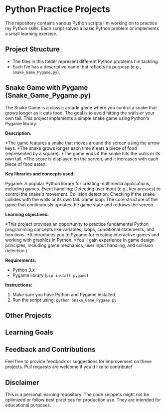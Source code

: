 # Python Practice Projects

This repository contains various Python scripts I'm working on to practice my Python skills. Each script solves a basic Python problem or implements a small learning exercise.

## Project Structure

* The files in this folder represent different Python problems I'm tackling.
* Each file has a descriptive name that reflects its purpose (e.g., `Snake_Game_Pygame.py`).

## Snake Game with Pygame (Snake_Game_Pygame.py)

The Snake Game is a classic arcade game where you control a snake that grows longer as it eats food. The goal is to avoid hitting the walls or your own tail. This project implements a simple snake game using Python's Pygame library.

**Description:**

*The game features a snake that moves around the screen using the arrow keys.
*The snake grows longer each time it eats a piece of food (represented by a square).
*The game ends if the snake hits the walls or its own tail.
*The score is displayed on the screen, and it increases with each piece of food eaten.

**Key libraries and concepts used:**

Pygame: A popular Python library for creating multimedia applications, including games.
Event handling: Detecting user input (e.g., key presses) to control the snake's movement.
Collision detection: Checking if the snake collides with the walls or its own tail.
Game loop: The core structure of the game that continuously updates the game state and redraws the screen.

**Learning objectives:**

*This project provides an opportunity to practice fundamental Python programming concepts like variables, loops, conditional statements, and functions.
*It introduces you to Pygame for creating interactive games and working with graphics in Python.
*You'll gain experience in game design principles, including game mechanics, user input handling, and collision detection.)

**Requirements:**

* Python 3.x
* Pygame library (`pip install pygame`)

**Instructions:**

1. Make sure you have Python and Pygame installed.
2. Run the script using:  `python Snake_Game_Pygame.py`


## Other Projects



## Learning Goals



## Feedback and Contributions

Feel free to provide feedback or suggestions for improvement on these projects. Pull requests are welcome if you'd like to contribute!

## Disclaimer

This is a personal learning repository. The code snippets might not be optimized or follow best practices for production use. They are intended for educational purposes.
